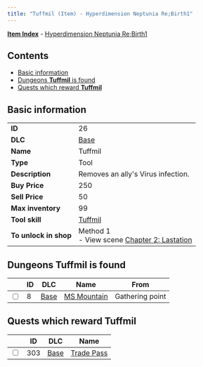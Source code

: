 ```yaml
---
title: "Tuffmil (Item) - Hyperdimension Neptunia Re;Birth1"
---
```


[**Item Index**](/neptunia/rb1/item/index.html) - [Hyperdimension Neptunia Re;Birth1](/neptunia/rb1)

## Contents

- [Basic information](#basic-information)
- [Dungeons **Tuffmil** is found](#dungeons-tuffmil-is-found)
- [Quests which reward **Tuffmil**](#quests-which-reward-tuffmil)

## Basic information

|   |   |
| -- | -- |
| **ID** | 26 |
| **DLC** | [Base](/neptunia/rb1/dlc/1-base.html) |
| **Name** | Tuffmil |
| **Type** | Tool |
| **Description** | Removes an ally's Virus infection. |
| **Buy Price** | 250 |
| **Sell Price** | 50 |
| **Max inventory** | 99 |
| **Tool skill** | [Tuffmil](/neptunia/rb1/skill/1-10026-tuffmil.html) |
| **To unlock in shop** | Method 1<br />- View scene [Chapter 2: Lastation](/neptunia/rb1/scene/1-202-chapter-2-lastation.html) |


## Dungeons **Tuffmil** is found

|    | ID | DLC | Name | From |
| -- | -- | --- | ---- | ---- |
| <input type="checkbox" id="rb1-dungeon-1-8" class="trackbox" /> | 8 | [Base](/neptunia/rb1/dlc/1-base.html) | [MS Mountain](/neptunia/rb1/dungeon/1-8-ms-mountain.html) | Gathering point |


## Quests which reward **Tuffmil**

|    | ID | DLC | Name |
| -- | -- | --- | ---- |
| <input type="checkbox" id="rb1-quest-1-303" class="trackbox" /> | 303 | [Base](/neptunia/rb1/dlc/1-base.html) | [Trade Pass](/neptunia/rb1/quest/1-303-trade-pass.html) |
